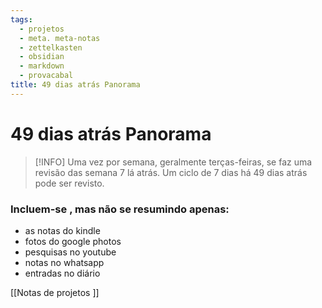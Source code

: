 ```yaml
---
tags:
  - projetos
  - meta. meta-notas
  - zettelkasten
  - obsidian
  - markdown
  - provacabal
title: 49 dias atrás Panorama 
---
```


# 49 dias atrás Panorama 

>[!INFO] Uma vez por semana, geralmente terças-feiras, se faz uma revisão das semana 7 lá atrás. Um ciclo de 7 dias há 49 dias atrás pode ser revisto. 

### Incluem-se , mas não se resumindo apenas:

- as notas do kindle 
- fotos do google photos 
- pesquisas no youtube 
- notas no whatsapp
- entradas no diário 

[[Notas de projetos ]]

